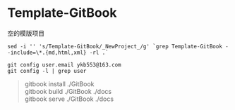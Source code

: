 # Template-GitBook 

空的模版项目

```
sed -i '' 's/Template-GitBook/_NewProject_/g' `grep Template-GitBook --include=\*.{md,html,xml} -rl .`

git config user.email ykb553@163.com
git config -l | grep user
```

> gitbook install ./GitBook  
> gitbook build ./GitBook ./docs  
> gitbook serve ./GitBook ./docs  


